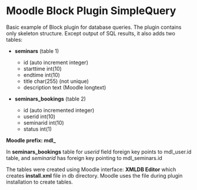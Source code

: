 # Moodle Block Plugin SimpleQuery

Basic example of Block plugin for database queries. The plugin contains only skeleton structure.
Except output of SQL results, it also adds two tables:

* **seminars** (table 1)
    * id (auto increment integer)
    * starttime int(10)
    * endtime int(10)
    * title char(255) (not unique)
    * description text (Moodle longtext)

* **seminars_bookings** (table 2)
    * id (auto incremented integer)
    * userid int(10)
    * seminarid int(10)
    * status int(1)
    
**Moodle prefix: mdl_**

In **seminars_bookings** table for _userid_ field foreign key points to mdl_user.id table, and _seminarid_ has foreign key pointing to mdl_seminars.id

The tables were created using Moodle interface: **XMLDB Editor** which creates **install.xml** file in db directory. Moodle uses the file during plugin installation to create tables.



 
    

 